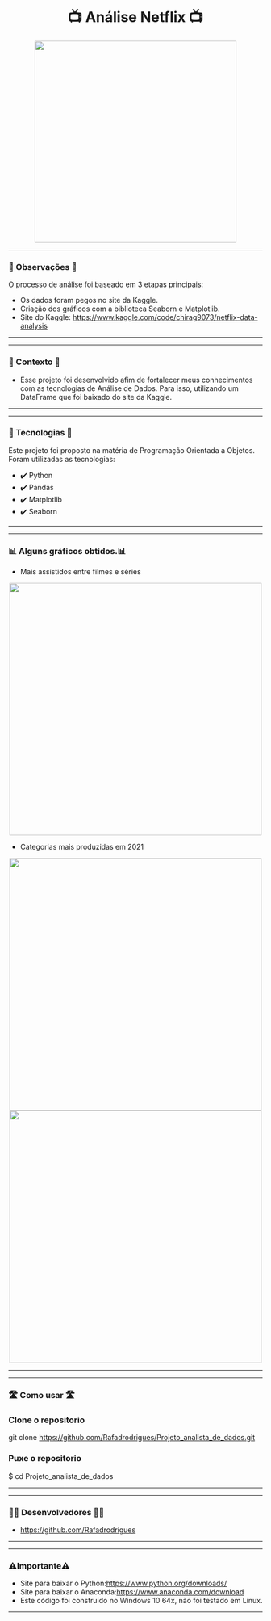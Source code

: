<h1 align="center">📺 Análise Netflix 📺</h1>

<div align="center">
<img src="https://github.com/Rafadrodrigues/Projeto_analista_de_dados/assets/104935995/606f7d72-d208-4c12-9a0b-df77108287ec"/ width="400px">
</div>

-------
### 📍 Observações 📍
O processo de análise foi baseado em 3 etapas principais:

* Os dados foram pegos no site da Kaggle.
* Criação dos gráficos com a biblioteca Seaborn e Matplotlib.
* Site do Kaggle: https://www.kaggle.com/code/chirag9073/netflix-data-analysis

--------
 -------
### 🎯 Contexto 🎯
* Esse projeto foi desenvolvido afim de fortalecer meus conhecimentos com as tecnologias de Análise de Dados. Para isso, utilizando um DataFrame que foi baixado do site da Kaggle.

--------
-------
 ### 🚀 Tecnologias 🚀
Este projeto foi proposto na matéria de Programação Orientada a Objetos. Foram utilizadas as tecnologias:
* ✔️ Python
* ✔️ Pandas
* ✔️ Matplotlib
* ✔️ Seaborn
--------
-------
 ### 📊 Alguns gráficos obtidos.📊
* Mais assistidos entre filmes e séries
<div align="center">
<img src="https://github.com/Rafadrodrigues/Projeto_analista_de_dados/assets/104935995/ebb0040a-35a7-41b9-92bd-53b6376d1484"/ width="500px">
</div>

* Categorias mais produzidas em 2021
<div align="center">
<img src="https://github.com/Rafadrodrigues/Projeto_analista_de_dados/assets/104935995/04acd7b2-24c5-41b5-8717-d83aa79ea659"/ width="500px">
</div>
<div align="center">
<img src="https://github.com/Rafadrodrigues/Projeto_analista_de_dados/assets/104935995/b585fba2-c64d-4e3c-a9df-069db53b60bb"/ width="500px">
</div>

--------
-------
 ### 🛣 Como usar 🛣
 ### Clone o repositorio
git clone https://github.com/Rafadrodrigues/Projeto_analista_de_dados.git

 ### Puxe o repositorio 
$ cd Projeto_analista_de_dados

--------

-------
 ### 👨‍💻 Desenvolvedores 👨‍💻
* <a>https://github.com/Rafadrodrigues</a>
--------
 -------
 ### ⚠️Importante⚠️
* Site para baixar o Python:https://www.python.org/downloads/
* Site para baixar o Anaconda:https://www.anaconda.com/download
* Este código foi construído no Windows 10 64x, não foi testado em Linux.
--------
